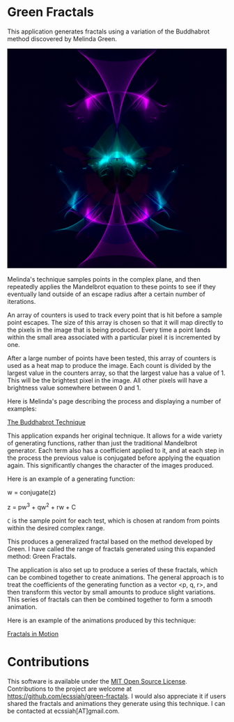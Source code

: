# Green Fractals

This application generates fractals using a variation of the Buddhabrot method discovered by Melinda Green.

<img src="examples/example1.png">

Melinda's technique samples points in the complex plane, and then repeatedly applies the Mandelbrot equation to these points to see if they eventually land outside of an escape radius after a certain number of iterations.

An array of counters is used to track every point that is hit before a sample point escapes. The size of this array is chosen so that it will map directly to the pixels in the image that is being produced. Every time a point lands within the small area associated with a particular pixel it is incremented by one.

After a large number of points have been tested, this array of counters is used as a heat map to produce the image. Each count is divided by the largest value in the counters array, so that the largest value has a value of 1. This will be the brightest pixel in the image. All other pixels will have a brightness value somewhere between 0 and 1.

Here is Melinda's page describing the process and displaying a number of examples: 

[The Buddhabrot Technique](http://superliminal.com/fractals/bbrot/bbrot.htm)

This application expands her original technique. It allows for a wide variety of generating functions, rather than just the traditional Mandelbrot generator. Each term also has a coefficient applied to it, and at each step in the process the previous value is conjugated before applying the equation again. This significantly changes the character of the images produced.

Here is an example of a generating function:

w = conjugate(z)

z = pw<sup>3</sup> + qw<sup>2</sup> + rw + C

`C` is the sample point for each test, which is chosen at random from points within the desired complex range. 

This produces a generalized fractal based on the method developed by Green. I have called the range of fractals generated using this expanded method: Green Fractals.

The application is also set up to produce a series of these fractals, which can be combined together to create animations. The general approach is to treat the coefficients of the generating function as a vector <p, q, r>, and then transform this vector by small amounts to produce slight variations. This series of fractals can then be combined together to form a smooth animation.

Here is an example of the animations produced by this technique:

[Fractals in Motion](https://www.youtube.com/watch?v=NHzehXtsRbo)

# Contributions

This software is available under the [MIT Open Source License](https://github.com/ecssiah/green-fractals/blob/master/LICENSE.txt). Contributions to the project are welcome at https://github.com/ecssiah/green-fractals. I would also appreciate it if users shared the fractals and animations they generate using this technique. I can be contacted at ecssiah[AT]gmail.com.   
